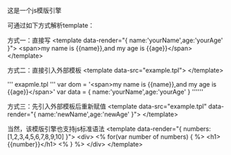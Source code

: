 这是一个js模版引擎

可通过如下方式解析template：

方式一：直接写
&lt;template data-render="{ name:'yourName',age:'yourAge' }"&gt;
	&lt;span&gt;my name is {{name}},and my age is {{age}}&lt;/span&gt;
&lt;/template&gt;

方式二：直接引入外部模板
&lt;template data-src="example.tpl"&gt;
&lt;/template&gt;

''' exapmle.tpl '''
var dom = '&lt;span&gt;my name is {{name}},and my age is {{age}}&lt;/span&gt;'
var data = { name:'yourName',age:'yourAge' }
''''''

方式三：先引入外部模板后重新赋值
&lt;template data-src="example.tpl" data-render="{ name:'newName',age:'newAge' }"&gt;
&lt;/template&gt;

当然，该模版引擎也支持js标准语法
&lt;template data-render="{ numbers:[1,2,3,4,5,6,7,8,9,10] }"&gt;
	&lt;div&gt;
		&lt;% for(var number of numbers) { %&gt;
			&lt;h1&gt;{{number}}&lt;/h1&gt;
		&lt;% } %&gt;
	&lt;/div&gt;
&lt;/template&gt;
